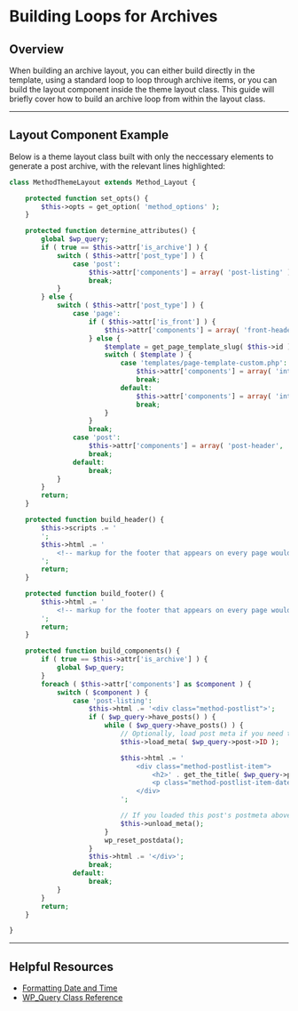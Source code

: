 # Building Loops for Archives

## Overview

When building an archive layout, you can either build directly in the template, using a standard loop to loop through archive items, or you can build the layout component inside the theme layout class. This guide will briefly cover how to build an archive loop from within the layout class.

***

## Layout Component Example

Below is a theme layout class built with only the neccessary elements to generate a post archive, with the relevant lines highlighted:

```php title="lib/class-theme-layout.php" {11-13,59-61,64-84}
class MethodThemeLayout extends Method_Layout {

	protected function set_opts() {
		$this->opts = get_option( 'method_options' );
	}

	protected function determine_attributes() {
		global $wp_query;
		if ( true == $this->attr['is_archive'] ) {
			switch ( $this->attr['post_type'] ) {
				case 'post':
					$this->attr['components'] = array( 'post-listing' );
					break;
			}
		} else {
			switch ( $this->attr['post_type'] ) {
				case 'page':
					if ( $this->attr['is_front'] ) {
						$this->attr['components'] = array( 'front-header', 'page-content' );
					} else {
						$template = get_page_template_slug( $this->id );
						switch ( $template ) {
							case 'templates/page-template-custom.php':
								$this->attr['components'] = array( 'internal-header', 'page-content' );
								break;
							default:
								$this->attr['components'] = array( 'internal-header', 'page-content' );
								break;
						}
					}
					break;
				case 'post':
					$this->attr['components'] = array( 'post-header', 'post-content' );
					break;
				default:
					break;
			}
		}
		return;
	}

	protected function build_header() {
		$this->scripts .= '
		';
		$this->html .= '
			<!-- markup for the footer that appears on every page would go here -->
		';
		return;
	}

	protected function build_footer() {
		$this->html .= '
			<!-- markup for the footer that appears on every page would go here -->
		';
		return;
	}

	protected function build_components() {
		if ( true == $this->attr['is_archive'] ) {
			global $wp_query;
		}
		foreach ( $this->attr['components'] as $component ) {
			switch ( $component ) {
				case 'post-listing':
					$this->html .= '<div class="method-postlist">';
					if ( $wp_query->have_posts() ) {
						while ( $wp_query->have_posts() ) {
							// Optionally, load post meta if you need to access any meta keys here. Otherwise, remove the call to load_meta() and unload_meta()
							$this->load_meta( $wp_query->post->ID );

							$this->html .= '
								<div class="method-postlist-item">
									<h2>' . get_the_title( $wp_query->post->ID ) . '</h2>
									<p class="method-postlist-item-date">' . get_the_time( 'l, F j, Y', $wp_query->post->ID ) . '</p>
								</div>
							';

							// If you loaded this post's postmeta above, unload it below.
							$this->unload_meta();
						}
						wp_reset_postdata();
					}
					$this->html .= '</div>';
					break;
				default:
					break;
			}
		}
		return;
	}

}

```

***

## Helpful Resources

* [Formatting Date and Time](https://wordpress.org/support/article/formatting-date-and-time/)
* [WP_Query Class Reference](https://developer.wordpress.org/reference/classes/wp_query/)